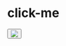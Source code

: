 # click-me
<a align="center" href="https://www.github.com/SilentBombers/click-me">
    <button id="heartButton"><img src="http://clickme.today:8080/test1/justImage"/></button>
</a>
